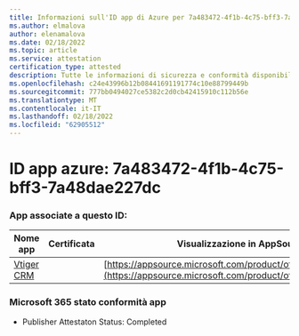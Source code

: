 ```yaml
---
title: Informazioni sull'ID app di Azure per 7a483472-4f1b-4c75-bff3-7a48dae227dc
ms.author: elmalova
author: elenamalova
ms.date: 02/18/2022
ms.topic: article
ms.service: attestation
certification_type: attested
description: Tutte le informazioni di sicurezza e conformità disponibili per 7a483472-4f1b-4c75-bff3-7a48dae227dc.
ms.openlocfilehash: c24e43996b12b08441691191774c10e88799449b
ms.sourcegitcommit: 777bb0494027ce5382c2d0cb42415910c112b56e
ms.translationtype: MT
ms.contentlocale: it-IT
ms.lasthandoff: 02/18/2022
ms.locfileid: "62905512"
---
```

# <a name="azure-app-id-7a483472-4f1b-4c75-bff3-7a48dae227dc"></a>ID app azure: 7a483472-4f1b-4c75-bff3-7a48dae227dc


### <a name="apps-associated-with-this-id"></a>App associate a questo ID:
| **Nome app** | **Certificata** | **Visualizzazione in AppSource** |
|--------------|---------------|-----------------------|
| [Vtiger CRM](https://docs.microsoft.com/microsoft-365-app-certification/forward/WA200003089) |  | [https://appsource.microsoft.com/product/office/WA200003089](https://appsource.microsoft.com/product/office/WA200003089) |

### <a name="microsoft-365-app-compliance-status"></a>Microsoft 365 stato conformità app
- Publisher Attestaton Status: Completed
